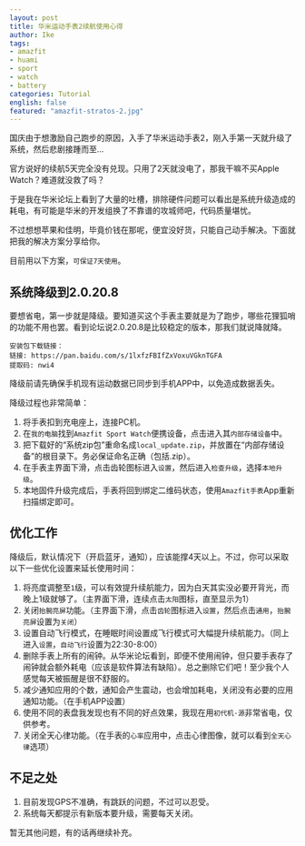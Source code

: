 ```yaml
---
layout: post
title: 华米运动手表2续航使用心得
author: Ike
tags:
- amazfit
- huami
- sport
- watch
- battery
categories: Tutorial
english: false
featured: "amazfit-stratos-2.jpg"
---
```


国庆由于想激励自己跑步的原因，入手了华米运动手表2，刚入手第一天就升级了系统，然后悲剧接踵而至...

官方说好的续航5天完全没有兑现。只用了2天就没电了，那我干嘛不买Apple Watch？难道就没救了吗？

于是我在华米论坛上看到了大量的吐槽，排除硬件问题可以看出是系统升级造成的耗电，有可能是华米的开发组换了不靠谱的攻城师吧，代码质量堪忧。

不过想想苹果和佳明，毕竟价钱在那呢，便宜没好货，只能自己动手解决。下面就把我的解决方案分享给你。

目前用以下方案，``可保证7天使用``。

## 系统降级到2.0.20.8

要想省电，第一步就是降级。要知道买这个手表主要就是为了跑步，哪些花狸狐哨的功能不用也罢。看到论坛说2.0.20.8是比较稳定的版本，那我们就说降就降。

```
安装包下载链接：
链接: https://pan.baidu.com/s/1lxfzFBIfZxVoxuVGknTGFA
提取码: nwi4
```

降级前请先确保手机现有运动数据已同步到手机APP中，以免造成数据丢失。

降级过程也非常简单：

1. 将手表扣到充电座上，连接PC机。
2. 在``我的电脑``找到``Amazfit Sport Watch``便携设备，点击进入其``内部存储设备``中。
3. 把下载好的“系统zip包”重命名成``local_update.zip``，并放置在“内部存储设备”的根目录下。务必保证命名正确（包括.zip）。
4. 在手表主界面下滑，点击齿轮图标进入``设置``，然后进入``检查升级``，选择``本地升级``。
5. 本地固件升级完成后，手表将回到绑定二维码状态，使用``Amazfit手表``App重新扫描绑定即可。

## 优化工作

降级后，默认情况下（开启蓝牙，通知），应该能撑4天以上。不过，你可以采取以下一些优化设置来延长使用时间：

1. 将亮度调整至``1``级，可以有效提升续航能力，因为白天其实没必要开背光，而晚上1级就够了。（主界面下滑，连续点击``太阳``图标，直至显示为1）
2. 关闭``抬腕亮屏``功能。（主界面下滑，点击``齿轮``图标进入``设置``，然后点击``通用``，``抬腕亮屏``设置为``关闭``）
3. 设置自动飞行模式，在睡眠时间设置成飞行模式可大幅提升续航能力。（同上进入``设置``，``自动飞行``设置为22:30-8:00）
4. 删除手表上所有的闹钟。从华米论坛看到，即便不使用闹钟，但只要手表存了闹钟就会额外耗电（应该是软件算法有缺陷）。总之删除它们吧！至少我个人感觉每天被振醒是很不舒服的。
5. 减少通知应用的个数，通知会产生震动，也会增加耗电，关闭没有必要的应用通知功能。（在手机APP设置）
6. 使用不同的表盘我发现也有不同的好点效果，我现在用``初代机·源``非常省电，仅供参考。
7. 关闭全天心律功能。（在手表的``心率``应用中，点击心律图像，就可以看到``全天心律``选项）

## 不足之处

1. 目前发现GPS不准确，有跳跃的问题，不过可以忍受。
2. 系统每天都提示有新版本要升级，需要每天关闭。

暂无其他问题，有的话再继续补充。